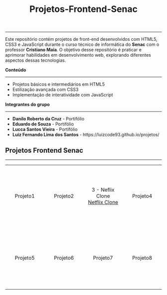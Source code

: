 <header>
  <h1>Projetos-Frontend-Senac</h1>
</header>
<hr>
<p>
  Este repositório contém projetos de front-end desenvolvidos com HTML5, CSS3 e JavaScript 
  durante o curso técnico de informática do <b>Senac</b> com o professor <b>Cristiano Maia</b>. 
  O objetivo desse repositório é praticar e aprimorar habilidades em desenvolvimento web,
  explorando diferentes aspectos dessas tecnologias.
</p>

<b>Conteúdo</b>
<br>

<hr>
<ul>
  <li>Projetos básicos e intermediários em HTML5</li>
  <li>Estilização avançada com CSS3</li>
  <li>Implementação de interatividade com JavaScript</li>
</ul>

<b>Integrantes do grupo</b>
<hr>
<ul>
  <li><b>Danilo Roberto da Cruz</b> - Portifólio</li>
  <li><b>Eduardo de Souza</b> - Portifólio</li>
  <li><b>Lucca Santos Vieira</b> - Portifólio</li>
  <li><b>Luiz Fernando Lima dos Santos</b> - https://luizcode93.github.io/projetos/</li>
</ul>

<h2>Projetos Frontend Senac</h2>
<hr>

<table>
  <tr>
    <td width="200" height="200" align="center">Projeto1</td>
    <td width="200" height="200" align="center">Projeto2</td>
    <td width="200" height="200" align="center">
      3 - Neflix Clone<br>
      <a href="https://luizcode93.github.io/Projetos-Frontend-Senac/">Netflix Clone</a>
    </td>
    <td width="200" height="200" align="center">Projeto4</td>
  </tr>
  <tr>
    <td width="200" height="200" align="center">Projeto5</td>
    <td width="200" height="200" align="center">Projeto6</td>
    <td width="200" height="200" align="center">Projeto7</td>
    <td width="200" height="200" align="center">Projeto8</td>
  </tr>








